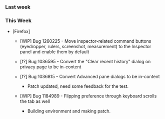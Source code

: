 ### Last week

### This Week

* [Firefox]
  - [WIP] Bug 1260225 - Move inspector-related command buttons (eyedropper, rulers, screenshot, measurement) to the Inspector panel and enable them by default

  - [f?] Bug 1036595 - Convert the "Clear recent history" dialog on privacy page to be in-content

  - [f?] Bug 1036815 - Convert Advanced pane dialogs to be in-content
    * Patch updated, need some feedback for the test.

  - [WIP] Bug 1184989 - Flipping preference through keyboard scrolls the tab as well
    * Building environment and making patch.
